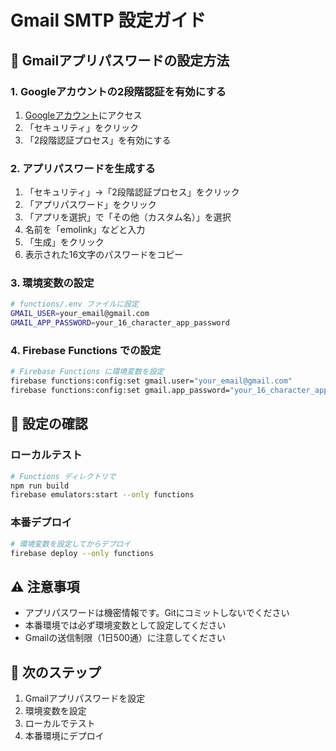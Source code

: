 # Gmail SMTP 設定ガイド

## 📧 Gmailアプリパスワードの設定方法

### 1. Googleアカウントの2段階認証を有効にする

1. [Googleアカウント](https://myaccount.google.com/)にアクセス
2. 「セキュリティ」をクリック
3. 「2段階認証プロセス」を有効にする

### 2. アプリパスワードを生成する

1. 「セキュリティ」→「2段階認証プロセス」をクリック
2. 「アプリパスワード」をクリック
3. 「アプリを選択」で「その他（カスタム名）」を選択
4. 名前を「emolink」などと入力
5. 「生成」をクリック
6. 表示された16文字のパスワードをコピー

### 3. 環境変数の設定

```bash
# functions/.env ファイルに設定
GMAIL_USER=your_email@gmail.com
GMAIL_APP_PASSWORD=your_16_character_app_password
```

### 4. Firebase Functions での設定

```bash
# Firebase Functions に環境変数を設定
firebase functions:config:set gmail.user="your_email@gmail.com"
firebase functions:config:set gmail.app_password="your_16_character_app_password"
```

## 🔧 設定の確認

### ローカルテスト

```bash
# Functions ディレクトリで
npm run build
firebase emulators:start --only functions
```

### 本番デプロイ

```bash
# 環境変数を設定してからデプロイ
firebase deploy --only functions
```

## ⚠️ 注意事項

- アプリパスワードは機密情報です。Gitにコミットしないでください
- 本番環境では必ず環境変数として設定してください
- Gmailの送信制限（1日500通）に注意してください

## 🚀 次のステップ

1. Gmailアプリパスワードを設定
2. 環境変数を設定
3. ローカルでテスト
4. 本番環境にデプロイ
